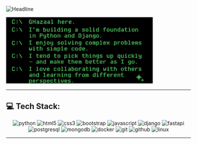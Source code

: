 <p align="left">
  <img src="https://readme-typing-svg.demolab.com?font=Fira+Code&weight=600&size=24&duration=3000&pause=1000&color=00FF66&center=false&vCenter=true&width=435&lines=BackEnd+Developer+In+Progress;" alt="Headline" />
</p>

<p align="left">
  <img src="gitt.jpg" alt="My Photo" width="400" >
</p>

---
## 💻 Tech Stack:

<div align="center">
  <img src="https://skillicons.dev/icons?i=py" height="60" alt="python" />
  <img src="https://cdn.jsdelivr.net/gh/devicons/devicon/icons/html5/html5-original.svg" height="60" alt="html5" />
  <img src="https://cdn.jsdelivr.net/gh/devicons/devicon/icons/css3/css3-original.svg" height="60" alt="css3" />
  <img src="https://cdn.jsdelivr.net/gh/devicons/devicon/icons/bootstrap/bootstrap-original.svg" height="60" alt="bootstrap" />
  <img src="https://cdn.jsdelivr.net/gh/devicons/devicon/icons/javascript/javascript-original.svg" height="60" alt="javascript" />
  <img src="https://cdn.jsdelivr.net/gh/devicons/devicon/icons/django/django-plain.svg" height="60" alt="django" />
  <img src="https://cdn.jsdelivr.net/gh/devicons/devicon/icons/fastapi/fastapi-original.svg" height="60" alt="fastapi" />
  <img src="https://cdn.jsdelivr.net/gh/devicons/devicon/icons/postgresql/postgresql-original.svg" height="60" alt="postgresql" />
  <img src="https://cdn.jsdelivr.net/gh/devicons/devicon/icons/mongodb/mongodb-original.svg" height="60" alt="mongodb" />
  <img src="https://cdn.jsdelivr.net/gh/devicons/devicon/icons/docker/docker-original.svg" height="60" alt="docker" />
  <img src="https://cdn.jsdelivr.net/gh/devicons/devicon/icons/git/git-original.svg" height="60" alt="git" />
  <img src="https://cdn.jsdelivr.net/gh/devicons/devicon/icons/github/github-original.svg" height="60" alt="github" />
  <img src="https://cdn.jsdelivr.net/gh/devicons/devicon/icons/linux/linux-original.svg" height="60" alt="linux" />
</div>

---
